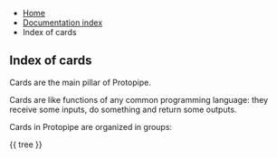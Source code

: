 <ul class="breadcrumb">
    <li><a href="">Home</a></li>
    <li><a href="documentation">Documentation index</a></li>
    <li>Index of cards</li>
</ul>

## Index of cards

Cards are the main pillar of Protopipe.

Cards are like functions of any common programming language: they receive some inputs, do something and return some outputs.

Cards in Protopipe are organized in groups:

{{ tree }}
